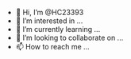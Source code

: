 - 👋 Hi, I’m @HC23393
- 👀 I’m interested in ...
- 🌱 I’m currently learning ...
- 💞️ I’m looking to collaborate on ...
- 📫 How to reach me ...

<!---
HC23393/HC23393 is a ✨ special ✨ repository because its `README.md` (this file) appears on your GitHub profile.
You can click the Preview link to take a look at your changes.
interested in Mi 360 2K Pro firmwares

--->

